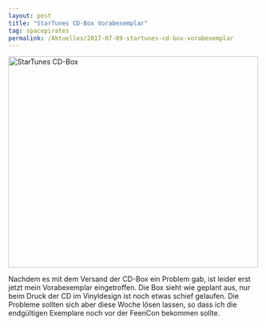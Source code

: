```yaml
---
layout: post
title: "StarTunes CD-Box Vorabexemplar"
tag: spacepirates
permalink: /Aktuelles/2017-07-09-startunes-cd-box-vorabexemplar
---
```


<img alt="StarTunes CD-Box" height="422" src="{{ site.baseurl }}/assets/pics/spacepirates/gallery/diverses/nrm/startunescdbox.jpg" width="500"/>

Nachdem es mit dem Versand der CD-Box ein Problem gab, ist leider erst jetzt mein Vorabexemplar eingetroffen. Die Box sieht wie geplant aus, nur beim Druck der CD im Vinyldesign ist noch etwas schief gelaufen. Die Probleme sollten sich aber diese Woche lösen lassen, so dass ich die endgültigen Exemplare noch vor der FeenCon bekommen sollte.


